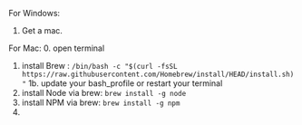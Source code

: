 For Windows:
1. Get a mac. 

For Mac:
0. open terminal
1. install Brew : `/bin/bash -c "$(curl -fsSL https://raw.githubusercontent.com/Homebrew/install/HEAD/install.sh)"`
1b. update your bash_profile or restart your terminal
2. install Node via brew: `brew install -g node`
3. install NPM via brew: `brew install -g npm`
4. 